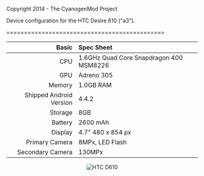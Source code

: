 Copyright 2014 - The CyanogenMod Project

Device configuration for the HTC Desire 610 ("a3").

=============================================
<center>

Basic   | Spec Sheet
-------:|:-------------------------
CPU     | 1.6GHz Quad Core Snapdragon 400 MSM8226
GPU     | Adreno 305
Memory  | 1.0GB RAM
Shipped Android Version | 4.4.2
Storage | 8GB
Battery | 2600 mAh
Display | 4.7" 480 x 854 px
Primary Camera  | 8MPx, LED Flash
Secondary Camera | 130MPx

![HTC D610](http://cdn-img.xda-developers.com/KD_TOWRGTCWym7ioDTGXiG3zs8g=/300x300/smart/forum.xda-developers.com/devdb/deviceForum/screenshots/3395/20140727T054527.png "HTC D610")
